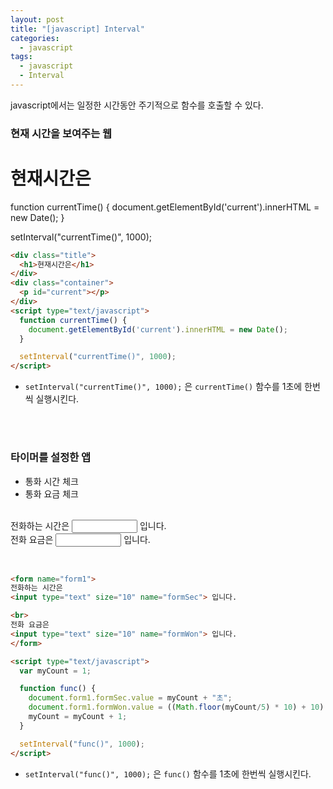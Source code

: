 ```yaml
---
layout: post
title: "[javascript] Interval"
categories:
  - javascript
tags:
  - javascript
  - Interval
---
```



javascript에서는 일정한 시간동안 주기적으로 함수를 호출할 수 있다.



### 현재 시간을 보여주는 웹

<div class="example">
<div class="title">
  <h1>현재시간은</h1>
</div>
<div class="container">
  <p id="current"></p>
</div>
</div
<script type="text/javascript">
  function currentTime() {
    document.getElementById('current').innerHTML = new Date();
  }

  setInterval("currentTime()", 1000);
</script>


```html
<div class="title">
  <h1>현재시간은</h1>
</div>
<div class="container">
  <p id="current"></p>
</div>
<script type="text/javascript">
  function currentTime() {
    document.getElementById('current').innerHTML = new Date();
  }

  setInterval("currentTime()", 1000);
</script>
```

- ```setInterval("currentTime()", 1000);``` 은 ```currentTime()``` 함수를 1초에 한번씩 실행시킨다.

<br><br>




### 타이머를 설정한 앱

- 통화 시간 체크
- 통화 요금 체크

<br>

<div class="example">
<form name="form1">
전화하는 시간은
<input type="text" size="10" name="formSec"> 입니다.

<br>
전화 요금은
<input type="text" size="10" name="formWon"> 입니다.
</form>
</div>
<script type="text/javascript">
  var myCount = 1;

  function func() {
  	document.form1.formSec.value = myCount + "초";
  	document.form1.formWon.value = ((Math.floor(myCount/5) * 10) + 10) + "원";
  	myCount = myCount + 1;
  }

  setInterval("func()", 1000);
</script>

<br>


```html
<form name="form1">
전화하는 시간은
<input type="text" size="10" name="formSec"> 입니다.

<br>
전화 요금은
<input type="text" size="10" name="formWon"> 입니다.
</form>

<script type="text/javascript">
  var myCount = 1;

  function func() {
  	document.form1.formSec.value = myCount + "초";
  	document.form1.formWon.value = ((Math.floor(myCount/5) * 10) + 10) + "원";
  	myCount = myCount + 1;
  }

  setInterval("func()", 1000);
</script>
```


- ```setInterval("func()", 1000);``` 은 ```func()``` 함수를 1초에 한번씩 실행시킨다.
